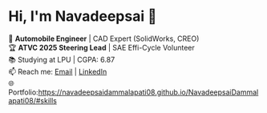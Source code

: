 # Hi, I'm Navadeepsai 👋  

🔧 **Automobile Engineer** | CAD Expert (SolidWorks, CREO)  
🏆 **ATVC 2025 Steering Lead** | SAE Effi-Cycle Volunteer  
📚 Studying at LPU | CGPA: 6.87  
📫 Reach me: [Email](mailto:navadeepsaidammalapati@outlook.com) | [LinkedIn](https://linkedin.com/in/deepu827)  
🌐 Portfolio:https://navadeepsaidammalapati08.github.io/NavadeepsaiDammalapati08/#skills  
